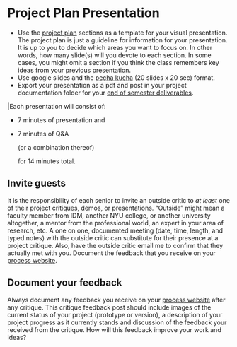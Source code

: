 # Project Plan Presentation

* Use the [project plan](../project\_plan.md) sections as a template for your visual presentation. The project plan is just a guideline for information for your presentation. It is up to you to decide which areas you want to focus on. In other words, how many slide(s) will you devote to each section. In some cases, you might omit a section if you think the class remembers key ideas from your previous presentation.
* Use google slides and the [pecha kucha](../pre-work/pecha\_kucha.md) (20 slides x 20 sec) format.&#x20;
* Export your presentation as a pdf and post in your project documentation folder for your [end of semester deliverables](../end\_of\_semester\_deliverables/).

|Each presentation will consist of:

* 7 minutes of presentation and&#x20;
*   7 minutes of Q\&A

    (or a combination thereof)

    for 14 minutes total.

## Invite guests

It is the responsibility of each senior to invite an outside critic to _at least_ one of their project critiques, demos, or presentations. “Outside” might mean a faculty member from IDM, another NYU college, or another university altogether, a mentor from the professional world, an expert in your area of research, etc. A one on one, documented meeting (date, time, length, and typed notes) with the outside critic can substitute for their presence at a project critique. Also, have the outside critic email me to confirm that they actually met with you. Document the feedback that you receive on your [process website](../pre-work/website.md).

## Document your feedback

Always document any feedback you receive on your [process website](../pre-work/website.md) after any critique. This critique feedback post should include images of the current status of your project (prototype or version), a description of your project progress as it currently stands and discussion of the feedback your received from the critique. How will this feedback improve your work and ideas?
